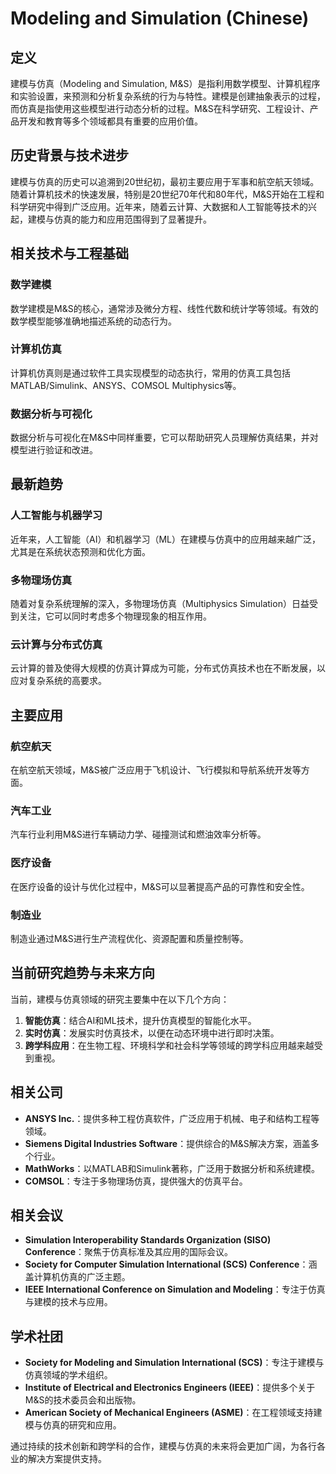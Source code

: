 # Modeling and Simulation (Chinese)

## 定义

建模与仿真（Modeling and Simulation, M&S）是指利用数学模型、计算机程序和实验设置，来预测和分析复杂系统的行为与特性。建模是创建抽象表示的过程，而仿真是指使用这些模型进行动态分析的过程。M&S在科学研究、工程设计、产品开发和教育等多个领域都具有重要的应用价值。

## 历史背景与技术进步

建模与仿真的历史可以追溯到20世纪初，最初主要应用于军事和航空航天领域。随着计算机技术的快速发展，特别是20世纪70年代和80年代，M&S开始在工程和科学研究中得到广泛应用。近年来，随着云计算、大数据和人工智能等技术的兴起，建模与仿真的能力和应用范围得到了显著提升。

## 相关技术与工程基础

### 数学建模

数学建模是M&S的核心，通常涉及微分方程、线性代数和统计学等领域。有效的数学模型能够准确地描述系统的动态行为。

### 计算机仿真

计算机仿真则是通过软件工具实现模型的动态执行，常用的仿真工具包括MATLAB/Simulink、ANSYS、COMSOL Multiphysics等。

### 数据分析与可视化

数据分析与可视化在M&S中同样重要，它可以帮助研究人员理解仿真结果，并对模型进行验证和改进。

## 最新趋势

### 人工智能与机器学习

近年来，人工智能（AI）和机器学习（ML）在建模与仿真中的应用越来越广泛，尤其是在系统状态预测和优化方面。

### 多物理场仿真

随着对复杂系统理解的深入，多物理场仿真（Multiphysics Simulation）日益受到关注，它可以同时考虑多个物理现象的相互作用。

### 云计算与分布式仿真

云计算的普及使得大规模的仿真计算成为可能，分布式仿真技术也在不断发展，以应对复杂系统的高要求。

## 主要应用

### 航空航天

在航空航天领域，M&S被广泛应用于飞机设计、飞行模拟和导航系统开发等方面。

### 汽车工业

汽车行业利用M&S进行车辆动力学、碰撞测试和燃油效率分析等。

### 医疗设备

在医疗设备的设计与优化过程中，M&S可以显著提高产品的可靠性和安全性。

### 制造业

制造业通过M&S进行生产流程优化、资源配置和质量控制等。

## 当前研究趋势与未来方向

当前，建模与仿真领域的研究主要集中在以下几个方向：

1. **智能仿真**：结合AI和ML技术，提升仿真模型的智能化水平。
2. **实时仿真**：发展实时仿真技术，以便在动态环境中进行即时决策。
3. **跨学科应用**：在生物工程、环境科学和社会科学等领域的跨学科应用越来越受到重视。

## 相关公司

- **ANSYS Inc.**：提供多种工程仿真软件，广泛应用于机械、电子和结构工程等领域。
- **Siemens Digital Industries Software**：提供综合的M&S解决方案，涵盖多个行业。
- **MathWorks**：以MATLAB和Simulink著称，广泛用于数据分析和系统建模。
- **COMSOL**：专注于多物理场仿真，提供强大的仿真平台。

## 相关会议

- **Simulation Interoperability Standards Organization (SISO) Conference**：聚焦于仿真标准及其应用的国际会议。
- **Society for Computer Simulation International (SCS) Conference**：涵盖计算机仿真的广泛主题。
- **IEEE International Conference on Simulation and Modeling**：专注于仿真与建模的技术与应用。

## 学术社团

- **Society for Modeling and Simulation International (SCS)**：专注于建模与仿真领域的学术组织。
- **Institute of Electrical and Electronics Engineers (IEEE)**：提供多个关于M&S的技术委员会和出版物。
- **American Society of Mechanical Engineers (ASME)**：在工程领域支持建模与仿真的研究和应用。

通过持续的技术创新和跨学科的合作，建模与仿真的未来将会更加广阔，为各行各业的解决方案提供支持。